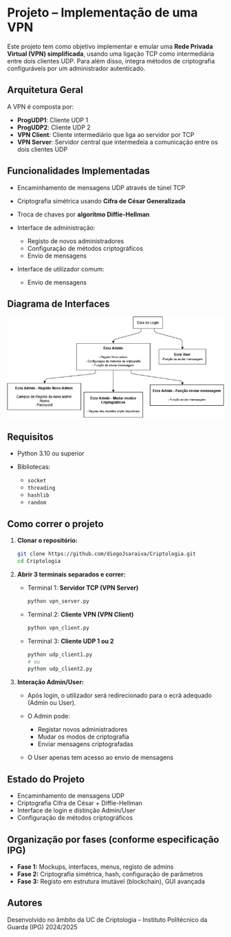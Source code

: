# Projeto – Implementação de uma VPN

Este projeto tem como objetivo implementar e emular uma **Rede Privada Virtual (VPN) simplificada**, usando uma ligação TCP como intermediária entre dois clientes UDP. Para além disso, integra métodos de criptografia configuráveis por um administrador autenticado.

## Arquitetura Geral

A VPN é composta por:

* **ProgUDP1**: Cliente UDP 1
* **ProgUDP2**: Cliente UDP 2
* **VPN Client**: Cliente intermediário que liga ao servidor por TCP
* **VPN Server**: Servidor central que intermedeia a comunicação entre os dois clientes UDP

## Funcionalidades Implementadas

* Encaminhamento de mensagens UDP através de túnel TCP
* Criptografia simétrica usando **Cifra de César Generalizada**
* Troca de chaves por **algoritmo Diffie-Hellman**
* Interface de administração:

  * Registo de novos administradores
  * Configuração de métodos criptográficos
  * Envio de mensagens
* Interface de utilizador comum:

  * Envio de mensagens

## Diagrama de Interfaces

![Diagrama de ecrãs](./assets/diagrama_criptologia.jpeg)

## Requisitos

* Python 3.10 ou superior
* Bibliotecas:

  * `socket`
  * `threading`
  * `hashlib`
  * `random`

## Como correr o projeto

1. **Clonar o repositório:**

   ```bash
   git clone https://github.com/diogoJsaraiva/Criptologia.git
   cd Criptologia
   ```

2. **Abrir 3 terminais separados e correr:**

   * Terminal 1: **Servidor TCP (VPN Server)**

     ```bash
     python vpn_server.py
     ```

   * Terminal 2: **Cliente VPN (VPN Client)**

     ```bash
     python vpn_client.py
     ```

   * Terminal 3: **Cliente UDP 1 ou 2**

     ```bash
     python udp_client1.py
     # ou
     python udp_client2.py
     ```

3. **Interação Admin/User:**

   * Após login, o utilizador será redirecionado para o ecrã adequado (Admin ou User).
   * O Admin pode:

     * Registar novos administradores
     * Mudar os modos de criptografia
     * Enviar mensagens criptografadas
   * O User apenas tem acesso ao envio de mensagens

## Estado do Projeto

* Encaminhamento de mensagens UDP
* Criptografia Cifra de César + Diffie-Hellman
* Interface de login e distinção Admin/User
* Configuração de métodos criptográficos

## Organização por fases (conforme especificação IPG)

* **Fase 1:** Mockups, interfaces, menus, registo de admins 
* **Fase 2:** Criptografia simétrica, hash, configuração de parâmetros 
* **Fase 3:** Registo em estrutura imutável (blockchain), GUI avançada 

## Autores

Desenvolvido no âmbito da UC de Criptologia – Instituto Politécnico da Guarda (IPG)
2024/2025
